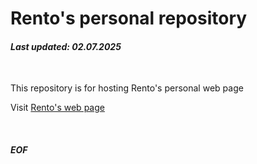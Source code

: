 Rento's personal repository
===================

#### *Last updated: 02.07.2025*

<br>

This repository is for hosting Rento's personal web page

Visit [Rento's web page](https://rento-fox.github.io "Note! doesn't open in a new tab")

<br>

#### *EOF*
